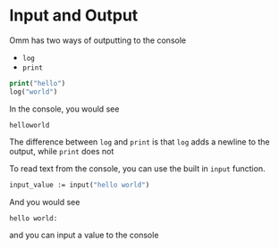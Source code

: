 # Input and Output

Omm has two ways of outputting to the console

- `log`
- `print`

```clojure
print("hello")
log("world")
```

In the console, you would see

```
helloworld
```

The difference between `log` and `print` is that `log` adds a newline to the output, while `print` does not

To read text from the console, you can use the built in `input` function.

```clojure
input_value := input("hello world")
```

And you would see

```
hello world: 
```

and you can input a value to the console
